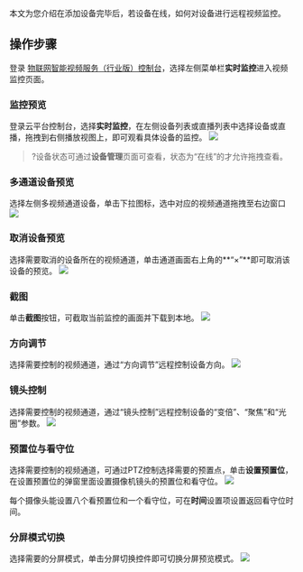 本文为您介绍在添加设备完毕后，若设备在线，如何对设备进行远程视频监控。

## 操作步骤

登录 [物联网智能视频服务（行业版）控制台](https://console.cloud.tencent.com/iot-video-industry)，选择左侧菜单栏**实时监控**进入视频监控页面。

### 监控预览

登录云平台控制台，选择**实时监控**，在左侧设备列表或直播列表中选择设备或直播，拖拽到右侧播放视图上，即可观看具体设备的监控。
![](https://qcloudimg.tencent-cloud.cn/raw/f5d51d83e38dd21dce6e75bc9041d223.png)

> ?设备状态可通过**设备管理**页面可查看，状态为“在线”的才允许拖拽查看。

### 多通道设备预览

选择左侧多视频通道设备，单击下拉图标，选中对应的视频通道拖拽至右边窗口
![](https://main.qcloudimg.com/raw/acce79ff70c51427df2698bf03e45474.png)

### 取消设备预览

选择需要取消的设备所在的视频通道，单击通道画面右上角的**“×”**即可取消该设备的预览。
![](https://main.qcloudimg.com/raw/c048272746f49423e250af5ab9e17c9f.png)

### 截图

单击**截图**按钮，可截取当前监控的画面并下载到本地。
![](https://main.qcloudimg.com/raw/893ba03ca47b164d6107a70b4f2cc172.png)

### 方向调节

选择需要控制的视频通道，通过“方向调节”远程控制设备方向。
![](https://main.qcloudimg.com/raw/95554cbc5790008cee8448c3abb2a15f.png)

### 镜头控制

选择需要控制的视频通道，通过“镜头控制”远程控制设备的“变倍”、“聚焦”和“光圈”参数。
![](https://main.qcloudimg.com/raw/35c5f5d5171b49bd9ea9ea745f94d081.png)

### 预置位与看守位

选择需要控制的视频通道，可通过PTZ控制选择需要的预置点，单击**设置预置位**，在设置预置位的弹窗里面设置摄像机镜头的预置位和看守位。
![](https://main.qcloudimg.com/raw/48aef8a1f3262e17f96b90842cb075f9.png)

每个摄像头能设置八个看预置位和一个看守位，可在**时间**设置项设置返回看守位时间。

### 分屏模式切换

选择需要的分屏模式，单击分屏切换控件即可切换分屏预览模式。
![](https://main.qcloudimg.com/raw/a0de06430dc951f2f116dfacdc2ed705.png)
